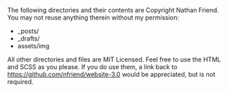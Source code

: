 The following directories and their contents are Copyright Nathan Friend. You may not reuse anything therein without my permission:

- _posts/
- _drafts/
- assets/img

All other directories and files are MIT Licensed. Feel free to use the HTML and SCSS as you please. If you do use them, a link back to https://github.com/nfriend/website-3.0 would be appreciated, but is not required.
